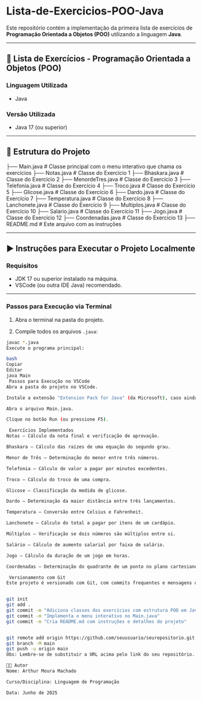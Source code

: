 # Lista-de-Exercicios-POO-Java

Este repositório contém a implementação da primeira lista de exercícios de **Programação Orientada a Objetos (POO)** utilizando a linguagem **Java**.

---

## 📌 Lista de Exercícios - Programação Orientada a Objetos (POO)

### Linguagem Utilizada

- Java

### Versão Utilizada

- Java 17 (ou superior)

---

## 📁 Estrutura do Projeto

├── Main.java # Classe principal com o menu interativo que chama os exercícios
├── Notas.java # Classe do Exercício 1
├── Bhaskara.java # Classe do Exercício 2
├── MenordeTres.java # Classe do Exercício 3
├── Telefonia.java # Classe do Exercício 4
├── Troco.java # Classe do Exercício 5
├── Glicose.java # Classe do Exercício 6
├── Dardo.java # Classe do Exercício 7
├── Temperatura.java # Classe do Exercício 8
├── Lanchonete.java # Classe do Exercício 9
├── Multiplos.java # Classe do Exercício 10
├── Salario.java # Classe do Exercício 11
├── Jogo.java # Classe do Exercício 12
├── Coordenadas.java # Classe do Exercício 13
├── README.md # Este arquivo com as instruções



---

## ▶ Instruções para Executar o Projeto Localmente

###  Requisitos

- JDK 17 ou superior instalado na máquina.
- VSCode (ou outra IDE Java) recomendado.

---

###  Passos para Execução via Terminal

1. Abra o terminal na pasta do projeto.

2. Compile todos os arquivos `.java`:

```bash
javac *.java
Execute o programa principal:

bash
Copiar
Editar
java Main
 Passos para Execução no VSCode
Abra a pasta do projeto no VSCode.

Instale a extensão "Extension Pack for Java" (da Microsoft), caso ainda não tenha.

Abra o arquivo Main.java.

Clique no botão Run (ou pressione F5).

 Exercícios Implementados
Notas – Cálculo da nota final e verificação de aprovação.

Bhaskara – Cálculo das raízes de uma equação do segundo grau.

Menor de Três – Determinação do menor entre três números.

Telefonia – Cálculo do valor a pagar por minutos excedentes.

Troco – Cálculo do troco de uma compra.

Glicose – Classificação da medida de glicose.

Dardo – Determinação da maior distância entre três lançamentos.

Temperatura – Conversão entre Celsius e Fahrenheit.

Lanchonete – Cálculo do total a pagar por itens de um cardápio.

Múltiplos – Verificação se dois números são múltiplos entre si.

Salário – Cálculo de aumento salarial por faixa de salário.

Jogo – Cálculo da duração de um jogo em horas.

Coordenadas – Determinação do quadrante de um ponto no plano cartesiano.

 Versionamento com Git
Este projeto é versionado com Git, com commits frequentes e mensagens descritivas.


git init
git add .
git commit -m "Adiciona classes dos exercícios com estrutura POO em Java"
git commit -m "Implementa o menu interativo no Main.java"
git commit -m "Cria README.md com instruções e detalhes do projeto"


git remote add origin https://github.com/seuusuario/seurepositorio.git
git branch -M main
git push -u origin main
Obs: Lembre-se de substituir a URL acima pelo link do seu repositório.

👨‍💻 Autor
Nome: Arthur Moura Machado

Curso/Disciplina: Linguagem de Programação

Data: Junho de 2025



